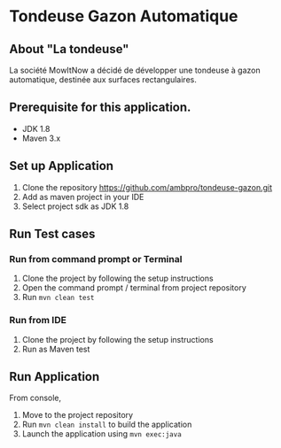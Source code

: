 # Tondeuse Gazon Automatique

## About "La tondeuse"

La société MowItNow a décidé de développer une tondeuse à gazon automatique, destinée aux surfaces rectangulaires.
## Prerequisite for this application.

- JDK 1.8 
- Maven 3.x

## Set up Application

1. Clone the repository https://github.com/ambpro/tondeuse-gazon.git
2. Add as maven project in your IDE
3. Select project sdk as JDK 1.8

## Run Test cases
### Run from command prompt or Terminal

1. Clone the project by following the setup instructions
2. Open the command prompt / terminal from project repository
3. Run `mvn clean test`

### Run from IDE

1. Clone the project by following the setup instructions
2. Run as Maven test

## Run Application
From console,

1. Move to the project repository
2. Run `mvn clean install` to build the application
3. Launch the application using `mvn exec:java`
